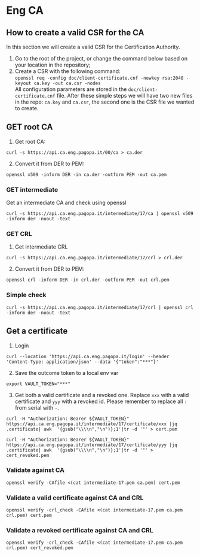# Eng CA

## How to create a valid CSR for the CA

In this section we will create a valid CSR for the Certification Authority.

1. Go to the root of the project, or change the command below based on your location in the repository;
2. Create a CSR with the following command:  
    `openssl req -config doc/client-certificate.cnf -newkey rsa:2048 -keyout ca.key -out ca.csr -nodes`  
    All configuration parameters are stored in the `doc/client-certificate.cnf` file.
After these simple steps we will have two new files in the repo: `ca.key` and `ca.csr`, the second one is the CSR file we wanted to create.

## GET root CA
1. Get root CA:

`curl -s https://api.ca.eng.pagopa.it/00/ca > ca.der`

2. Convert it from DER to PEM:

`openssl x509 -inform DER -in ca.der -outform PEM -out ca.pem`

### GET intermediate
Get an intermediate CA and check using openssl

`curl -s https://api.ca.eng.pagopa.it/intermediate/17/ca | openssl x509 -inform der -noout -text`

### GET CRL
1. Get intermediate CRL

`curl -s https://api.ca.eng.pagopa.it/intermediate/17/crl > crl.der`

2. Convert it from DER to PEM:

`openssl crl -inform DER -in crl.der -outform PEM -out crl.pem`

### Simple check
`curl -s https://api.ca.eng.pagopa.it/intermediate/17/crl | openssl crl -inform der -noout -text`

## Get a certificate
1. Login

`curl --location 'https://api.ca.eng.pagopa.it/login' --header 'Content-Type: application/json' --data '{"token":"***"}'`

2. Save the outcome token to a local env var

`export VAULT_TOKEN="***"`

3. Get both a valid certificate and a revoked one. Replace `xxx` with a valid certificate and `yyy` with a revoked id. Please remember to replace all `:` from serial with `-`.

`curl -H "Authorization: Bearer ${VAULT_TOKEN}" https://api.ca.eng.pagopa.it/intermediate/17/certificate/xxx |jq .certificate| awk  '{gsub("\\\\n","\n")};1'|tr -d '"' > cert.pem`

`curl -H "Authorization: Bearer ${VAULT_TOKEN}" https://api.ca.eng.pagopa.it/intermediate/17/certificate/yyy |jq .certificate| awk  '{gsub("\\\\n","\n")};1'|tr -d '"' > cert_revoked.pem`

### Validate against CA
`openssl verify -CAfile <(cat intermediate-17.pem ca.pem) cert.pem`

### Validate a valid certificate against CA and CRL
`openssl verify -crl_check -CAfile <(cat intermediate-17.pem ca.pem crl.pem) cert.pem`

### Validate a revoked certificate against CA and CRL
`openssl verify -crl_check -CAfile <(cat intermediate-17.pem ca.pem crl.pem) cert_revoked.pem`